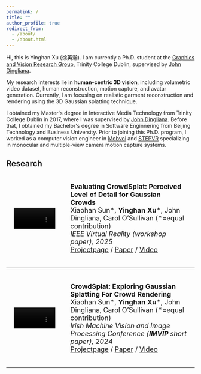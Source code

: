 ```yaml
---
permalink: /
title: ""
author_profile: true
redirect_from: 
  - /about/
  - /about.html
---
```


Hi, this is Yinghan Xu (徐英瀚). I am currently a Ph.D. student at the [Graphics and Vision Research Group](https://gv2.scss.tcd.ie/), Trinity College Dublin, supervised by [John Dingliana](https://www.scss.tcd.ie/John.Dingliana/).

My research interests lie in **human-centric 3D vision**, including volumetric video dataset, human reconstruction, motion capture, and avatar generation. Currently, I am focusing on realistic garment reconstruction and rendering using the 3D Gaussian splatting technique.

I obtained my Master's degree in Interactive Media Technology from Trinity College Dublin in 2017, where I was supervised by  [John Dingliana](https://www.scss.tcd.ie/John.Dingliana/). Before that, I obtained my Bachelor's degree in Software Enginnering from Beijing Technology and Business University. Prior to joining this Ph.D. program, I worked as a computer vision engineer in [Mobvoi](https://www.mobvoi.com/) and [STEPVR](https://stepvr.io/) specializing in monocular and multiple-view camera motion capture systems.



## Research
<div>
<table style="width:100%;border:none;border-spacing:0px;border-collapse:separate;margin-right:auto;margin-left:auto;font-size: large">
<tr>
<td style="padding:20px;width:30%;vertical-align:middle;border:none" align="center">
<video width="100%" playsinline="" autoplay="autoplay" loop="loop" preload="" muted="">
  <source src="../images/demo.mp4" type="video/mp4">
</video>
</td>
<td style="padding:20px;width:70%;vertical-align:middle;border: none" align="left">
<b>Evaluating CrowdSplat: Perceived Level of Detail for Gaussian Crowds</b><br>
Xiaohan Sun*, <b>Yinghan Xu</b>*, John Dingliana, Carol O’Sullivan (*=equal contribution)<br>
<i>IEEE Virtual Reality (workshop paper), 2025</i><br>
<a href="https://bigmmgz.github.io/CrowdSplat/"><i class="fas fa-fw fa-globe"></i>Projectpage</a> /
<a href="https://arxiv.org/pdf/2501.17085"><i class="fas fa-fw fa-file-pdf"></i>Paper</a> /
<a href=""><i class="fas fa-fw fa-video"></i>Video</a>
</td>
</tr>
</table>
</div>

---

<div>
<table style="width:100%;border:none;border-spacing:0px;border-collapse:separate;margin-right:auto;margin-left:auto;font-size: large">
<tr>
<td style="padding:20px;width:30%;vertical-align:middle;border:none" align="center">
<video width="100%" playsinline="" autoplay="autoplay" loop="loop" preload="" muted="">
  <source src="../images/demo.mp4" type="video/mp4">
</video>
</td>
<td style="padding:20px;width:70%;vertical-align:middle;border: none" align="left">
<b>CrowdSplat: Exploring Gaussian Splatting For Crowd Rendering</b><br>
Xiaohan Sun*, <b>Yinghan Xu</b>*, John Dingliana, Carol O’Sullivan (*=equal contribution)<br>
<i>Irish Machine Vision and Image Processing Conference (<b>IMVIP</b> short paper), 2024</i><br>
<a href="https://bigmmgz.github.io/CrowdSplat/"><i class="fas fa-fw fa-globe"></i>Projectpage</a> /
<a href="https://arxiv.org/pdf/2501.17792"><i class="fas fa-fw fa-file-pdf"></i>Paper</a> /
<a href=""><i class="fas fa-fw fa-video"></i>Video</a><br>
</td>
</tr>
</table>
</div>

---
